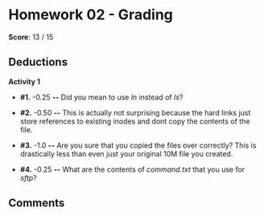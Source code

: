Homework 02 - Grading
=====================

**Score**: 13 / 15

Deductions
----------
**Activity 1**

- **\#1.** -0.25 **--** Did you mean to use *ln* instead of *ls*?

- **\#2.** -0.50 **--** This is actually not surprising because the hard links just store references to existing inodes and dont copy the contents of the file.

- **\#3.** -1.0 **--** Are you sure that you copied the files over correctly? This is drastically less than even just your original 10M file you created.

- **\#4.** -0.25 **--** What are the contents of *command.txt* that you use for *sftp*?


Comments
--------
